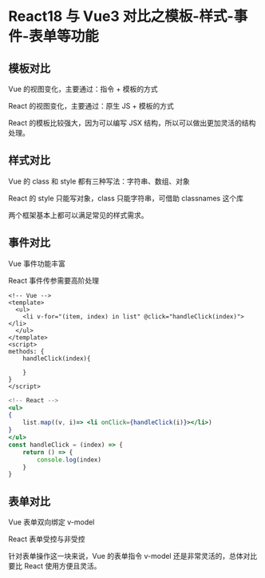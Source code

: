 # React18 与 Vue3 对比之模板-样式-事件-表单等功能

## 模板对比

Vue 的视图变化，主要通过：指令 + 模板的方式

React 的视图变化，主要通过：原生 JS + 模板的方式

React 的模板比较强大，因为可以编写 JSX 结构，所以可以做出更加灵活的结构处理。

## 样式对比

Vue 的 class 和 style 都有三种写法：字符串、数组、对象

React 的 style 只能写对象，class 只能字符串，可借助 classnames 这个库

两个框架基本上都可以满足常见的样式需求。

## 事件对比

Vue 事件功能丰富

React 事件传参需要高阶处理

```vue
<!-- Vue -->
<template>
  <ul>
    <li v-for="(item, index) in list" @click="handleClick(index)"></li>
  </ul>
</template>
<script>
methods: {
	handleClick(index){

    }
}
</script>
```

```jsx
<!-- React -->
<ul>
{
    list.map((v, i)=> <li onClick={handleClick(i)}></li>)
}
</ul>
const handleClick = (index) => {
    return () => {
        console.log(index)
    }
}
```

## 表单对比

Vue 表单双向绑定 v-model

React 表单受控与非受控

针对表单操作这一块来说，Vue 的表单指令 v-model 还是非常灵活的，总体对比要比 React 使用方便且灵活。
